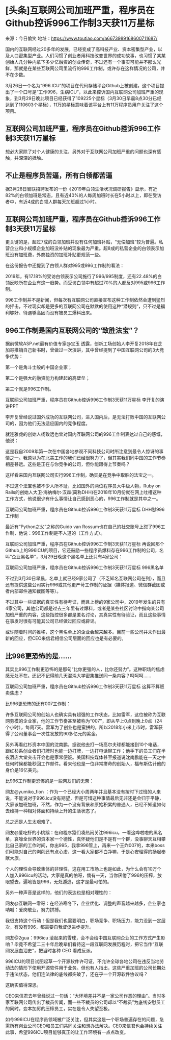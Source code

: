 # [头条]互联网公司加班严重，程序员在Github控诉996工作制3天获11万星标

来源：今日偷笑
地址：https://www.toutiao.com/a6673989168600711687/

国内的互联网经过20多年的发展，已经变成了高科技产业、资本密集型产业，以及人口密集型产业。人们习惯了创业者用科技改变世界的成功故事，也习惯了某某创始人几分钟内拿下多少亿融资的创业传奇，不过还有一个事实可能并不那么光鲜，那就是在某些互联网公司里流行的996工作制，或许存在这样情况的公司，并不在少数。

3月26日一个名为“996.ICU”的项目在代码存储平台Github上被创建，这个项目提出了一个口号是“工作996，生病ICU”，以此来控诉国内互联网公司加班严重的现象，到3月29日晚此项目已经获得了109225个星标（3月30日早晨8点30分已经达到了110603个星标），11万的星标意味着该平台上有11万程序员用户关注了这个项目。

## 互联网公司加班严重，程序员在Github控诉996工作制3天获11万星标

想必大家除了对个人健康的关注，另外对于互联网公司加班严重的问题也深有感触，并深深的抵触。

## 不止是程序员苦逼，所有白领都苦逼

据3月28日智联招聘发布的一份《2019年白领生活状况调研报告》显示，有近82%的白领加班是常态，且有近40%的人每周加班时长在5小时以上，即在受访者中，有近4成的白领人群每天加班超过1小时。

## 互联网公司加班严重，程序员在Github控诉996工作制3天获11万星标

更关键的是，超过7成的白领加班并没有任何加班补贴，“无偿加班”较为普遍。私营企业和小规模企业加班没补贴的现象最为严重。超8成的私营企业的白领表示加班没有加班费，外商独资的加班补贴更规范一些。

在这份报告中还提到了白领人群对995或996工作制的看法：

2019年，有17.18%的受访白领表示公司施行了996/995制度，还有22.48%的白领反映所在企业有这一趋势。而受访白领中有超过70%的人都反对995或996工作制。

996工作制并不是新闻，但每次有互联网公司直接宣布这种工作制依然会遭到猛烈的抨击，不过现实却是更多的互联网公司在默默的使用这种“潜规则”，只不过是福利够好、待遇够高因而没有被员工爆料出来。

## 996工作制是国内互联网公司的“致胜法宝”？

据前微软ASP.net最有价值专家@宝玉 透露，创新工场创始人李开复2018年在芝加哥推销自己新书时，曾做过一次演讲，其中曾经提到了中国互联网公司的3大竞争优势：

第一个是角斗士般的中国企业家；

第二个是强大的融资能力构建起的高壁垒；

第三个就是996工作制。

互联网公司加班严重，程序员在Github控诉996工作制3天获11万星标
李开复的演讲PPT

李开复曾经说过国外成功的互联网公司，进入国内后，是无法打败中国的互联网公司的，因为他们无法适应国内的竞争程度。

就连雅虎的创始人杨致远也曾对国内互联网公司的996工作制表达过自己的感慨，他说：

这是我自2009年第一次在中国各地参观不同科技公司时所注意到最令人惊讶的事情之一。我原以为在北美工作的我们已经很努力了，但其实我们同中国的工作节奏相差甚远。这些是正在与你竞争的公司，但你能跟得上节奏吗？

这样看来国内互联网公司实行996工作制，确实是在竞争中取胜的法宝之一。

不过这个法宝也被不少人所不耻，比如国外的两位程序员大牛级人物，Ruby on Rails的创始人大卫·海纳梅尔·汉森(简称DHH)在2018年10月份就在网上吐槽这种工作方式，他说很少有什么事情让自己感到恶心的，996工作制就是其中之一。

互联网公司加班严重，程序员在Github控诉996工作制3天获11万星标
DHH怼996工作制

最近有“Python之父”之称的Guido van Rossum也在自己的社交账号上怼了996工作制，他说：996工作制是不人道的（工作方式）。

互联网公司加班严重，程序员在Github控诉996工作制3天获11万星标
再说回那个Github上的996ICU的项目，它还鼓励一些程序员爆料存在996工作制的公司，名叫“企业黑名单”，3月29日晚这个黑名单上还只有4家公司：

互联网公司加班严重，程序员在Github控诉996工作制3天获11万星标
996黑名单

不过到3月30日早晨，名单上就已经9家公司了（不乏知名互联网公司在列），而且还有提供这些公司实行996或其他更严苛工作制的证据（媒体报道、微信群截图或者内部邮件通知截图等等）。

不过其中一些证据的真实性有待考证，而且上榜的9家公司中，2019年发生的只有4家公司，其他公司都是过去三年里有过爆料，或者是某些社区讨论中指向某公司加班严重的内容，这些指控很多都是匿名讨论，其真实性有待验证，而且这些事情在事发时很有可能其公司已经做过回应或辟谣。

或许随着时间的推移，这个黑名单上的企业会越来越多。目前一些公司并未作出最新的回应，但CEO来信君相信公司层面的回应也是有必要的。

## 比996更恐怖的是……

其实比996工作制更恐怖的是那句“比你更强的人，比你还努力”。这种职场的焦虑感无处不在。还记不记得前几天混沌大学密集推送同一条内容？呵呵呵……

互联网公司加班严重，程序员在Github控诉996工作制3天获11万星标
这算不算贩卖焦虑？

比996更恐怖的还有007工作制：

许多互联网公司的创始人也确实具有超强的工作状态，比如雷军，这位被称为互联网劳模的企业家，他的工作节奏甚至被称为“007”，即从早上0点到晚上0点（24个小时），每周7天。雷军为了创业也是蛮拼的，所以2018年小米上市时，雷军获得了公司董事会一次性发放的90多亿元的奖金。

另外再看红杉资本中国的沈南鹏，据说他去打一场高尔夫球都能接到10个电话，跟红杉系创业者们打牌时也能一边打牌，一边打电话聊工作；他手下的员工们在半夜酒店大堂突击开会也是家常便饭。美国科技媒体甚至报道说沈南鹏能在一天之中任何时候都能秒回工作邮件。看来他也是一位非常拼命的创始人，福布斯估计他的身价是16亿美元。

比996工作制更恐怖的是一些网友们的无奈：

网友@yumiko_fion ：作为一个已经大小周两年并且基本没有按时下过班的人来说，不能说对于996.icu没有期望，但是可惜这种事情最后无非还是会归于平静，大家该加班加班，不然，作为一个没有背景和原始积累的普通人，已经不知道如何去维持一种相对体面和持续上升的生活状态了。

总之还是人生太艰难了。

网友@爱吃虾的小桃蹊：在和程序猿们凑热闹关注996icu，一看这哗啦啦的黑名单，哀嚎全世界的资本家一个德性，真怀疑他们是不是有一个群，没事聊天互相攀比自己家的工作时间，你出995，我拿996管上，再来一个王炸007的，本来boss们可能对自己的剥削还有点心虚，这一看大家都不白净嘛，于是心安理得的扬起奉献大旗。

个人的理性会导致集体的非理性，这在用工市场上也是如此，为什么会有10万个人加入996icu的活动，大家是真的怕呀，倘有一天，当你厌倦了996的压榨，放眼望去，遍地皆是996，无处遁逃，这才是最可怕的。

另外一种声音是这样的，他们的表达也是相对理性的：

网友@互联网一零哥：在经济寒冬下，企业优化、调整的声音越来越多，企业家也呐喊：爱岗敬业，努力拼搏。

我很支持这个行动！但是我们也需要明白，职场竞争、职场压力，能力没到一定层次，有没有996，都需要自我督促进步提升。

网友@2gua：996icu 滚起来的雪球，会不会给中国互联网企业的工作方式产生影响？毕竟不希望二三十年后晚辈们看待这一段互联网发展历程时，把它当作“互联网发展血泪史”，把当时各种 CEO 看成反派。

996ICU的项目试图起草一个开源软件许可证，不允许全球各地公司在违反当地劳动法的情形下使用开源软件用于业务。但也有人指出，这些严重加班的公司长期处于违法状态，他们连法律的底线都突破了，还在乎一个开源软件协议吗？

这确实值得深思。

CEO来信君去年曾经说过一句话：“大环境差并不是一家公司作恶的理由”。当时多家互联网公司传出了裁员传闻，而一些不裁员的公司却以“不裁员”为底线安慰员工的同时，变本加厉的压榨员工，实在是令人失望至极。

如今996ICU在程序员领域被广泛关注，但其实这是一个职场普遍存在的问题，急需所有创业公司CEO和员工们共同关注和想办法解决。CEO来信君也会持续关注此事，希望996ICU项目能够真正的让工作环境有一点点改变。